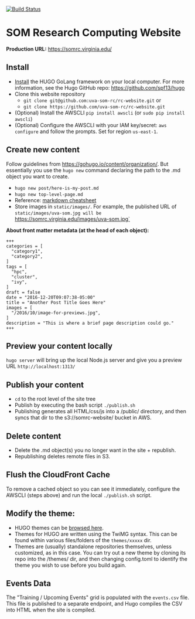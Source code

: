 [![Build Status](https://travis-ci.org/uvasomrc/rc-website.svg?branch=master)](https://travis-ci.org/uvasomrc/rc-website)

# SOM Research Computing Website

**Production URL:**
https://somrc.virginia.edu/

## Install

* [Install](https://gohugo.io/overview/installing/) the HUGO GoLang framework on your local computer. For more information, see the Hugo GitHub repo: https://github.com/spf13/hugo
* Clone this website repository 
  * `git clone git@github.com:uva-som-rc/rc-website.git` or
  * `git clone https://github.com/uva-som-rc/rc-website.git`
* (Optional) Install the AWSCLI `pip install awscli` (or `sudo pip install awscli`)
* (Optional) Configure the AWSCLI with your IAM key/secret: `aws configure` and follow the prompts. Set for region `us-east-1`.

## Create new content

Follow guidelines from https://gohugo.io/content/organization/. But essentially you use the `hugo new` command declaring the path to the .md object you want to create.
  * `hugo new post/here-is-my-post.md`
  * `hugo new top-level-page.md`
  * Reference: [markdown cheatsheet](https://github.com/adam-p/markdown-here/wiki/Markdown-Cheatsheet)
  * Store images in `static/images/`. For example, the published URL of `static/images/uva-som.jpg will be `https://somrc.virginia.edu/images/uva-som.jpg`

**About front matter metadata (at the head of each object):**

    +++
    categories = [
      "category1",
      "category2",
    ]
    tags = [
      "hpc",
      "cluster",
      "ivy",
    ]
    draft = false
    date = "2016-12-20T09:07:38-05:00"
    title = "Another Post Title Goes Here"
    images = [
      "/2016/10/image-for-previews.jpg",
    ]
    description = "This is where a brief page description could go."
    +++

## Preview your content locally
`hugo server` will bring up the local Node.js server and give you a preview URL `http://localhost:1313/`

## Publish your content
* `cd` to the root level of the site tree
* Publish by executing the bash script `./publish.sh`
* Publishing generates all HTML/css/js into a /public/ directory, and then syncs that dir to the s3://somrc-website/ bucket in AWS.

## Delete content
* Delete the .md object(s) you no longer want in the site + republish.
* Republishing deletes remote files in S3.

## Flush the CloudFront Cache

To remove a cached object so you can see it immediately, configure the AWSCLI (steps above) and run the local `./publish.sh` script.

## Modify the theme:

* HUGO themes can be [browsed here](http://themes.gohugo.io/).
* Themes for HUGO are written using the TwiMG syntax. This can be found within various files/folders of the `themes/xxxxx` dir.
* Themes are (usually) standalone repositories themselves, unless customized, as in this case. You can try out a new theme by cloning its repo into the /themes/ dir, and then changing config.toml to identify the theme you wish to use before you build again.

## Events Data

The "Training / Upcoming Events" grid is populated with the `events.csv` file. This file is published to a separate endpoint, and Hugo compiles the CSV into HTML when the site is compiled.
